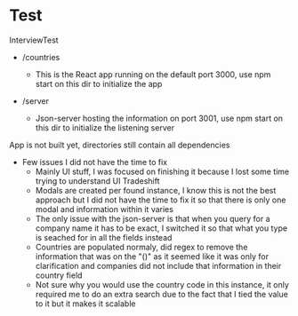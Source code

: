 # Test
InterviewTest

-  /countries
	-  This is the React app running on the default port 3000, use npm start on this dir to initialize the app
	
-  /server
	-  Json-server hosting the information on port 3001, use npm start on this dir to initialize the listening server

App is not built yet, directories still contain all dependencies

-  Few issues I did not have the time to fix
    - Mainly UI stuff, I was focused on finishing it because I lost some time trying to understand UI Tradeshift
    - Modals are created per found instance, I know this is not the best approach but I did not have the time to fix it so that there is only one modal and information within it varies
    - The only issue with the json-server is that when you query for a company name it has to be exact, I switched it so that what you type is seached for in all the fields instead
    - Countries are populated normaly, did regex to remove the information that was on the "()" as it seemed like it was only for clarification and companies did not include that information in their country field
    - Not sure why you would use the country code in this instance, it only required me to do an extra search due to the fact that I tied the value to it but it makes it scalable 
